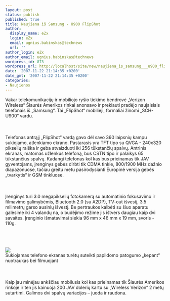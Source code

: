 ```yaml
---
layout: post
status: publish
published: true
title: Naujiena iš Samsung - U900 FlipShot
author:
  display_name: eZx
  login: eZx
  email: ugnius.babinskas@technews
  url: ''
author_login: eZx
author_email: ugnius.babinskas@technews
wordpress_id: 873
wordpress_url: http://localhost/site/new/naujiena_is_samsung___u900_flipshot/
date: '2007-11-22 21:14:35 +0200'
date_gmt: '2007-11-22 21:14:35 +0200'
categories:
- Naujienos
---
```

<p>Vakar telekomunikacijų ir mobiliojo ryšio tiekimo bendrovė „Verizon Wireless“ Šiaurės Amerikos rinkai anonsavo ir prekiauti pradėjo naujaisiais telefonais iš „Samsung“. Tai „FlipShot“ mobilieji, formaliai žinomi „SCH-U900“ vardu.<br />
<br><br />
<br>Telefonas antrąjį „FlipShot“ vardą gavo dėl savo 360 laipsnių kampu sukiojamo, atlenkiamo ekrano. Pastarasis yra TFT tipo su QVGA - 240x320 pikselių raiška ir geba atvaizduoti iki 256 tūkstančių spalvų. Antrinis ekranas, matomas užlenkus telefoną, bus CSTN tipo ir palaikys 65 tūkstančius spalvų. Kadangi telefonas kol kas bus prieinamas tik JAV gyventojams, įrenginys gebės dirbti tik CDMA tinkle, 800/1900 MHz dažnio diapazonuose, tačiau greitu metu pasirodysianti Europinė versija gebės „tvarkytis“ ir GSM tinkluose.<br />
<br><br />
<br>Įrenginys turi 3.0 megapikselių fotokamerą su automatinio fokusavimo ir filmavimo galimybėmis, Bluetooth 2.0 (su A2DP), TV-out išvestį, 3.5 milimetrų garso ausinių išvestį. Be pertraukos kalbėti su šiuo aparatu galėsime iki 4 valandų na, o budėjimo režime jis ištvers daugiau kaip dvi savaites. Įrenginio išmatavimai siekia 96 mm x 46 mm x 19 mm, svoris - 110g.<br />
<br><br />
<br><br><img src="http://www.technews.lt/upl/Failai/SCH-u900_red_leftopensw.jpg"><br><span class="saltinis">Sukiojamas telefono ekranas turėtų suteikti papildomo patogumo „kepant“ nuotraukas bei filmuojant</span><br />
<br><br />
<br>Kaip jau minėjau ankščiau mobilusis kol kas prieinamas tik Šiaurės Amerikos rinkoje ir ten jis kainuoja 200 JAV dolerių kartu su „Wireless Verizon“ 2 metų sutartimi. Galimos dvi spalvų variacijos – juoda ir raudona.<br />
<br></p>
